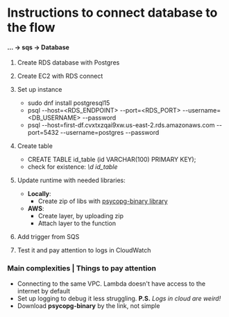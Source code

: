 # Instructions to connect database to the flow
#### ... -> sqs -> Database
1. Create RDS database with Postgres
2. Create EC2 with RDS connect
3. Set up instance 
   - sudo dnf install postgresql15
   - psql --host=<RDS_ENDPOINT> --port=<RDS_PORT> --username=<DB_USERNAME> --password
   - psql --host=first-df.cvxtxzqai9xw.us-east-2.rds.amazonaws.com --port=5432 --username=postgres --password
4. Create table 
   - CREATE TABLE id_table (id VARCHAR(100) PRIMARY KEY);
   - check for existence: *\d id_table*

5. Update runtime with needed libraries:
   - **Locally**:
     - Create zip of libs with [psycopg-binary library](https://awstip.com/example-of-deploying-of-psycopg2-binary-python-package-as-an-aws-lambda-layer-aef4953ed8d4)
   - **AWS**:
     - Create layer, by uploading zip
     - Attach layer to the function
6. Add trigger from SQS
7. Test it and pay attention to logs in CloudWatch


### Main complexities | Things to pay attention
- Connecting to the same VPC. Lambda doesn't have access to the internet by default
- Set up logging to debug it less struggling.  **P.S.** *Logs in cloud are weird!*
- Download **psycopg-binary** by the link, not simple 
